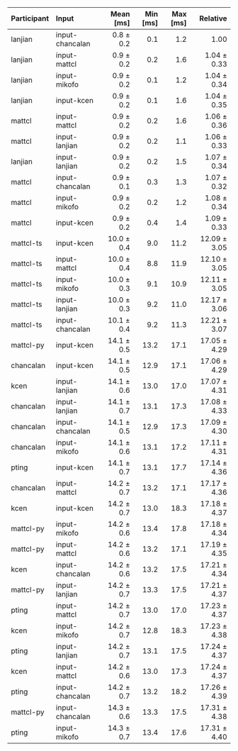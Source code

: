 | Participant | Input | Mean [ms] | Min [ms] | Max [ms] | Relative |
|:---|:---|---:|---:|---:|---:|
| lanjian | input-chancalan | 0.8 ± 0.2 | 0.1 | 1.2 | 1.00 |
| lanjian | input-mattcl | 0.9 ± 0.2 | 0.2 | 1.6 | 1.04 ± 0.33 |
| lanjian | input-mikofo | 0.9 ± 0.2 | 0.1 | 1.2 | 1.04 ± 0.34 |
| lanjian | input-kcen | 0.9 ± 0.2 | 0.1 | 1.6 | 1.04 ± 0.35 |
| mattcl | input-mattcl | 0.9 ± 0.2 | 0.2 | 1.6 | 1.06 ± 0.36 |
| mattcl | input-lanjian | 0.9 ± 0.2 | 0.2 | 1.1 | 1.06 ± 0.33 |
| lanjian | input-lanjian | 0.9 ± 0.2 | 0.2 | 1.5 | 1.07 ± 0.34 |
| mattcl | input-chancalan | 0.9 ± 0.1 | 0.3 | 1.3 | 1.07 ± 0.32 |
| mattcl | input-mikofo | 0.9 ± 0.2 | 0.2 | 1.2 | 1.08 ± 0.34 |
| mattcl | input-kcen | 0.9 ± 0.2 | 0.4 | 1.4 | 1.09 ± 0.33 |
| mattcl-ts | input-kcen | 10.0 ± 0.4 | 9.0 | 11.2 | 12.09 ± 3.05 |
| mattcl-ts | input-mattcl | 10.0 ± 0.4 | 8.8 | 11.9 | 12.10 ± 3.05 |
| mattcl-ts | input-mikofo | 10.0 ± 0.3 | 9.1 | 10.9 | 12.11 ± 3.05 |
| mattcl-ts | input-lanjian | 10.0 ± 0.3 | 9.2 | 11.0 | 12.17 ± 3.06 |
| mattcl-ts | input-chancalan | 10.1 ± 0.4 | 9.2 | 11.3 | 12.21 ± 3.07 |
| mattcl-py | input-kcen | 14.1 ± 0.5 | 13.2 | 17.1 | 17.05 ± 4.29 |
| chancalan | input-kcen | 14.1 ± 0.5 | 12.9 | 17.1 | 17.06 ± 4.29 |
| kcen | input-lanjian | 14.1 ± 0.6 | 13.0 | 17.0 | 17.07 ± 4.31 |
| chancalan | input-lanjian | 14.1 ± 0.7 | 13.1 | 17.3 | 17.08 ± 4.33 |
| chancalan | input-chancalan | 14.1 ± 0.5 | 12.9 | 17.3 | 17.09 ± 4.30 |
| chancalan | input-mikofo | 14.1 ± 0.6 | 13.1 | 17.2 | 17.11 ± 4.31 |
| pting | input-kcen | 14.1 ± 0.7 | 13.1 | 17.7 | 17.14 ± 4.36 |
| chancalan | input-mattcl | 14.2 ± 0.7 | 13.2 | 17.1 | 17.17 ± 4.36 |
| kcen | input-kcen | 14.2 ± 0.7 | 13.0 | 18.3 | 17.18 ± 4.37 |
| mattcl-py | input-mikofo | 14.2 ± 0.6 | 13.4 | 17.8 | 17.18 ± 4.34 |
| mattcl-py | input-mattcl | 14.2 ± 0.6 | 13.2 | 17.1 | 17.19 ± 4.35 |
| kcen | input-chancalan | 14.2 ± 0.6 | 13.2 | 17.5 | 17.21 ± 4.34 |
| mattcl-py | input-lanjian | 14.2 ± 0.7 | 13.3 | 17.5 | 17.21 ± 4.37 |
| pting | input-mattcl | 14.2 ± 0.7 | 13.0 | 17.0 | 17.23 ± 4.37 |
| kcen | input-mikofo | 14.2 ± 0.7 | 12.8 | 18.3 | 17.23 ± 4.38 |
| pting | input-lanjian | 14.2 ± 0.7 | 13.1 | 17.5 | 17.24 ± 4.37 |
| kcen | input-mattcl | 14.2 ± 0.6 | 13.0 | 17.3 | 17.24 ± 4.37 |
| pting | input-chancalan | 14.2 ± 0.7 | 13.2 | 18.2 | 17.26 ± 4.39 |
| mattcl-py | input-chancalan | 14.3 ± 0.6 | 13.3 | 17.5 | 17.31 ± 4.38 |
| pting | input-mikofo | 14.3 ± 0.7 | 13.4 | 17.6 | 17.31 ± 4.40 |
